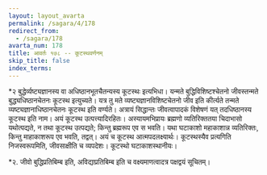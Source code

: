 ```yaml
---
layout: layout_avarta
permalink: /sagara/4/178
redirect_from:
  - /sagara/178
avarta_num: 178
title: आवर्तः १७८ -- कूटस्थवर्णनम्
skip_title: false
index_terms: 
---
```


*२ बुद्धेर्व्यष्ट्यज्ञानस्य वा अधिष्ठानभूतचैतन्यस्य कूटस्थः इत्यभिधा। यन्मते बुद्धिविशिष्टश्चेतनो जीवस्तन्मते बुद्ध्यधिष्ठानचेतनः कूटस्थ इत्युच्यते। यत्र तु मते व्यष्ट्यज्ञानविशिष्टचेतनो जीव
इति कीर्त्यते तन्मते व्यष्ट्यज्ञानाधिष्ठानचेतनः कूटस्थ इति वर्ण्यते। अत्रायं
सिद्धान्तः जीवत्वापादकं विशेषणं यत् तदधिष्ठानस्य कूटस्थ इति नाम।
अयं कूटस्थ उत्पत्त्यादिरहितः। अस्यायमभिप्रायः ब्रह्मणो व्यतिरिक्ततया चिदाभासो यथोत्पद्यते, न तथा कूटस्थ उत्पद्यते; किन्तु ब्रह्मरूप एव स भवति।
यथा घटाकाशो महाकाशान्न व्यतिरिक्तः, किन्तु माहाकाशरूप एव भवति,
तद्वत्। अयं च कूटस्थ आत्मपदलक्ष्यार्थः। कूटस्थस्यैव प्रत्यगिति निजस्वरूपमिति, जीवसाक्षीति च व्यपदेशः। कूटस्थो घटाकाशस्थानीयः।

<div class="footnote" markdown="1">
*२. जीवो बुद्धिप्रतिबिम्ब इति, अविद्याप्रतिबिम्ब इति च वक्ष्यमाणत्वादत्र
पक्षद्वयं सूचितम्।
</div>

